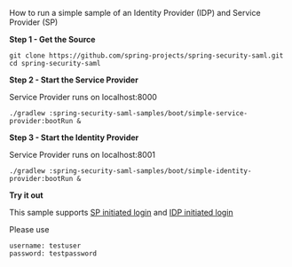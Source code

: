 
How to run a simple sample of an Identity Provider (IDP) and Service Provider (SP)

**Step 1 - Get the Source** 

    git clone https://github.com/spring-projects/spring-security-saml.git
    cd spring-security-saml

**Step 2 - Start the Service Provider**

Service Provider runs on localhost:8000

    ./gradlew :spring-security-saml-samples/boot/simple-service-provider:bootRun &

**Step 3 - Start the Identity Provider**

Service Provider runs on localhost:8001

    ./gradlew :spring-security-saml-samples/boot/simple-identity-provider:bootRun &
    
**Try it out**

This sample supports [SP initiated login](http://localhost:8000)
and [IDP initiated login](http://localhost:8001/saml/idp/init?sp=http://localhost:8000)

Please use

    username: testuser
    password: testpassword

